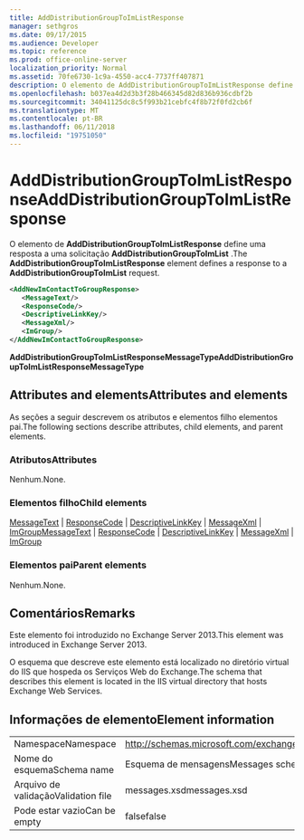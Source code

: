 ```yaml
---
title: AddDistributionGroupToImListResponse
manager: sethgros
ms.date: 09/17/2015
ms.audience: Developer
ms.topic: reference
ms.prod: office-online-server
localization_priority: Normal
ms.assetid: 70fe6730-1c9a-4550-acc4-7737ff407871
description: O elemento de AddDistributionGroupToImListResponse define uma resposta a uma solicitação AddDistributionGroupToImList.
ms.openlocfilehash: b037ea4d2d3b3f28b466345d82d836b936cdbf2b
ms.sourcegitcommit: 34041125dc8c5f993b21cebfc4f8b72f0fd2cb6f
ms.translationtype: MT
ms.contentlocale: pt-BR
ms.lasthandoff: 06/11/2018
ms.locfileid: "19751050"
---
```

# <a name="adddistributiongrouptoimlistresponse"></a><span data-ttu-id="ad518-103">AddDistributionGroupToImListResponse</span><span class="sxs-lookup"><span data-stu-id="ad518-103">AddDistributionGroupToImListResponse</span></span>

<span data-ttu-id="ad518-104">O elemento de **AddDistributionGroupToImListResponse** define uma resposta a uma solicitação **AddDistributionGroupToImList** .</span><span class="sxs-lookup"><span data-stu-id="ad518-104">The **AddDistributionGroupToImListResponse** element defines a response to a **AddDistributionGroupToImList** request.</span></span> 
  
```XML
<AddNewImContactToGroupResponse>
   <MessageText/>
   <ResponseCode/>
   <DescriptiveLinkKey/>
   <MessageXml/>
   <ImGroup/>
</AddNewImContactToGroupResponse>
```

 <span data-ttu-id="ad518-105">**AddDistributionGroupToImListResponseMessageType**</span><span class="sxs-lookup"><span data-stu-id="ad518-105">**AddDistributionGroupToImListResponseMessageType**</span></span>
## <a name="attributes-and-elements"></a><span data-ttu-id="ad518-106">Attributes and elements</span><span class="sxs-lookup"><span data-stu-id="ad518-106">Attributes and elements</span></span>

<span data-ttu-id="ad518-107">As seções a seguir descrevem os atributos e elementos filho elementos pai.</span><span class="sxs-lookup"><span data-stu-id="ad518-107">The following sections describe attributes, child elements, and parent elements.</span></span>
  
### <a name="attributes"></a><span data-ttu-id="ad518-108">Atributos</span><span class="sxs-lookup"><span data-stu-id="ad518-108">Attributes</span></span>

<span data-ttu-id="ad518-109">Nenhum.</span><span class="sxs-lookup"><span data-stu-id="ad518-109">None.</span></span>
  
### <a name="child-elements"></a><span data-ttu-id="ad518-110">Elementos filho</span><span class="sxs-lookup"><span data-stu-id="ad518-110">Child elements</span></span>

<span data-ttu-id="ad518-111">[MessageText](messagetext.md) | [ResponseCode](responsecode.md) | [DescriptiveLinkKey](descriptivelinkkey.md) | [MessageXml](messagexml.md) | [ImGroup](imgroup.md)</span><span class="sxs-lookup"><span data-stu-id="ad518-111">[MessageText](messagetext.md) | [ResponseCode](responsecode.md) | [DescriptiveLinkKey](descriptivelinkkey.md) | [MessageXml](messagexml.md) | [ImGroup](imgroup.md)</span></span>
  
### <a name="parent-elements"></a><span data-ttu-id="ad518-112">Elementos pai</span><span class="sxs-lookup"><span data-stu-id="ad518-112">Parent elements</span></span>

<span data-ttu-id="ad518-113">Nenhum.</span><span class="sxs-lookup"><span data-stu-id="ad518-113">None.</span></span>
  
## <a name="remarks"></a><span data-ttu-id="ad518-114">Comentários</span><span class="sxs-lookup"><span data-stu-id="ad518-114">Remarks</span></span>

<span data-ttu-id="ad518-115">Este elemento foi introduzido no Exchange Server 2013.</span><span class="sxs-lookup"><span data-stu-id="ad518-115">This element was introduced in Exchange Server 2013.</span></span>
  
<span data-ttu-id="ad518-116">O esquema que descreve este elemento está localizado no diretório virtual do IIS que hospeda os Serviços Web do Exchange.</span><span class="sxs-lookup"><span data-stu-id="ad518-116">The schema that describes this element is located in the IIS virtual directory that hosts Exchange Web Services.</span></span>
  
## <a name="element-information"></a><span data-ttu-id="ad518-117">Informações de elemento</span><span class="sxs-lookup"><span data-stu-id="ad518-117">Element information</span></span>

|||
|:-----|:-----|
|<span data-ttu-id="ad518-118">Namespace</span><span class="sxs-lookup"><span data-stu-id="ad518-118">Namespace</span></span>  <br/> |http://schemas.microsoft.com/exchange/services/2006/messages  <br/> |
|<span data-ttu-id="ad518-119">Nome do esquema</span><span class="sxs-lookup"><span data-stu-id="ad518-119">Schema name</span></span>  <br/> |<span data-ttu-id="ad518-120">Esquema de mensagens</span><span class="sxs-lookup"><span data-stu-id="ad518-120">Messages schema</span></span>  <br/> |
|<span data-ttu-id="ad518-121">Arquivo de validação</span><span class="sxs-lookup"><span data-stu-id="ad518-121">Validation file</span></span>  <br/> |<span data-ttu-id="ad518-122">messages.xsd</span><span class="sxs-lookup"><span data-stu-id="ad518-122">messages.xsd</span></span>  <br/> |
|<span data-ttu-id="ad518-123">Pode estar vazio</span><span class="sxs-lookup"><span data-stu-id="ad518-123">Can be empty</span></span>  <br/> |<span data-ttu-id="ad518-124">false</span><span class="sxs-lookup"><span data-stu-id="ad518-124">false</span></span>  <br/> |
   

